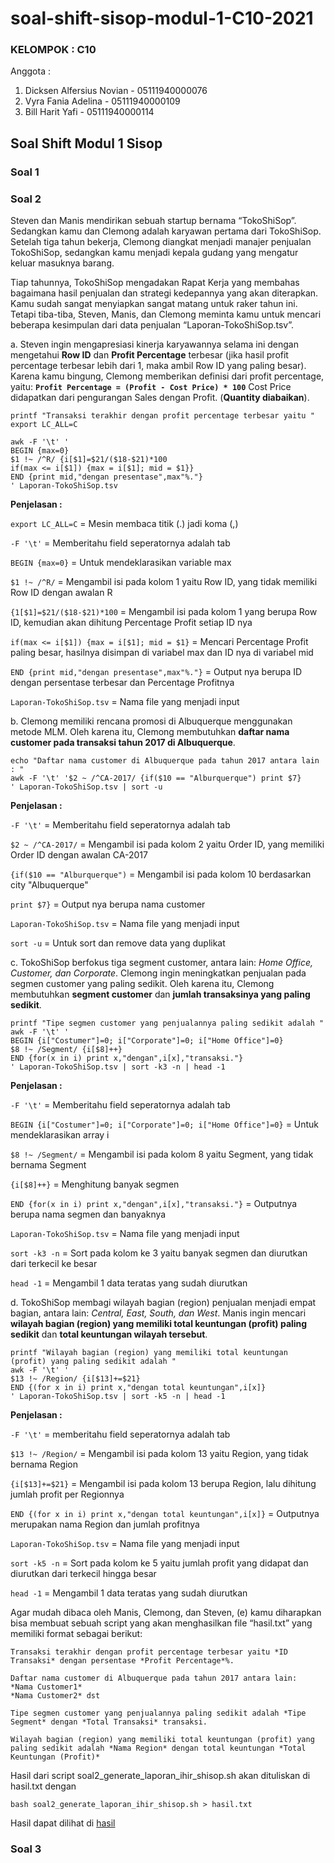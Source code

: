 # soal-shift-sisop-modul-1-C10-2021

### KELOMPOK : C10

Anggota :
1. Dicksen Alfersius Novian - 05111940000076
2. Vyra Fania Adelina - 05111940000109
3. Bill Harit Yafi - 05111940000114

## Soal Shift Modul 1 Sisop
### Soal 1

### Soal 2
Steven dan Manis mendirikan sebuah startup bernama “TokoShiSop”. Sedangkan kamu dan Clemong adalah karyawan pertama dari TokoShiSop. Setelah tiga tahun bekerja, Clemong diangkat menjadi manajer penjualan TokoShiSop, sedangkan kamu menjadi kepala gudang yang mengatur keluar masuknya barang.

Tiap tahunnya, TokoShiSop mengadakan Rapat Kerja yang membahas bagaimana hasil penjualan dan strategi kedepannya yang akan diterapkan. Kamu sudah sangat menyiapkan sangat matang untuk raker tahun ini. Tetapi tiba-tiba, Steven, Manis, dan Clemong meminta kamu untuk mencari beberapa kesimpulan dari data penjualan “Laporan-TokoShiSop.tsv”.

a. Steven ingin mengapresiasi kinerja karyawannya selama ini dengan mengetahui **Row ID** dan **Profit Percentage** terbesar (jika hasil profit percentage terbesar lebih dari 1, maka ambil Row ID yang paling besar). Karena kamu bingung, Clemong memberikan definisi dari profit percentage, yaitu: **`Profit Percentage = (Profit - Cost Price) * 100`** Cost Price didapatkan dari pengurangan Sales dengan Profit. (**Quantity diabaikan**).

```
printf "Transaksi terakhir dengan profit percentage terbesar yaitu "
export LC_ALL=C

awk -F '\t' '
BEGIN {max=0}
$1 !~ /^R/ {i[$1]=$21/($18-$21)*100
if(max <= i[$1]) {max = i[$1]; mid = $1}}
END {print mid,"dengan presentase",max"%."}
' Laporan-TokoShiSop.tsv
```
**Penjelasan :** 

`export LC_ALL=C` = Mesin membaca titik (.) jadi koma (,)

`-F '\t'` = Memberitahu field seperatornya adalah tab

`BEGIN {max=0}` = Untuk mendeklarasikan variable max

`$1 !~ /^R/` = Mengambil isi pada kolom 1 yaitu Row ID, yang tidak memiliki Row ID dengan awalan R

`{1[$1]=$21/($18-$21)*100` = Mengambil isi pada kolom 1 yang berupa Row ID, kemudian akan dihitung Percentage Profit setiap ID nya

`if(max <= i[$1]) {max = i[$1]; mid = $1}` = Mencari Percentage Profit paling besar, hasilnya disimpan di variabel max dan ID nya di variabel mid

`END {print mid,"dengan presentase",max"%."}` = Output nya berupa ID dengan persentase terbesar dan Percentage Profitnya

`Laporan-TokoShiSop.tsv` = Nama file yang menjadi input

b. Clemong memiliki rencana promosi di Albuquerque menggunakan metode MLM. Oleh karena itu, Clemong membutuhkan **daftar nama customer pada transaksi tahun 2017 di Albuquerque**.

``` 
echo "Daftar nama customer di Albuquerque pada tahun 2017 antara lain : "
awk -F '\t' '$2 ~ /^CA-2017/ {if($10 == "Alburquerque") print $7}
' Laporan-TokoShiSop.tsv | sort -u
```
**Penjelasan :**

`-F '\t'` = Memberitahu field seperatornya adalah tab

`$2 ~ /^CA-2017/` = Mengambil isi pada kolom 2 yaitu Order ID, yang memiliki Order ID dengan awalan CA-2017

`{if($10 == "Alburquerque")`  = Mengambil isi pada kolom 10 berdasarkan city "Albuquerque"

`print $7}` = Output nya berupa nama customer

`Laporan-TokoShiSop.tsv` = Nama file yang menjadi input

`sort -u` = Untuk sort dan remove data yang duplikat

c. TokoShiSop berfokus tiga segment customer, antara lain: *Home Office, Customer, dan Corporate*. Clemong ingin meningkatkan penjualan pada segmen customer yang paling sedikit. Oleh karena itu, Clemong membutuhkan **segment customer** dan **jumlah transaksinya yang paling sedikit**.

``` 
printf "Tipe segmen customer yang penjualannya paling sedikit adalah "
awk -F '\t' '
BEGIN {i["Costumer"]=0; i["Corporate"]=0; i["Home Office"]=0}
$8 !~ /Segment/ {i[$8]++}
END {for(x in i) print x,"dengan",i[x],"transaksi."}
' Laporan-TokoShiSop.tsv | sort -k3 -n | head -1
```
**Penjelasan :**

`-F '\t'` = Memberitahu field seperatornya adalah tab

`BEGIN {i["Costumer"]=0; i["Corporate"]=0; i["Home Office"]=0}` = Untuk mendeklarasikan array i

`$8 !~ /Segment/` = Mengambil isi pada kolom 8 yaitu Segment, yang tidak bernama Segment

`{i[$8]++}` = Menghitung banyak segmen

`END {for(x in i) print x,"dengan",i[x],"transaksi."}` = Outputnya berupa nama segmen dan banyaknya

`Laporan-TokoShiSop.tsv` = Nama file yang menjadi input

`sort -k3 -n` = Sort pada kolom ke 3 yaitu banyak segmen dan diurutkan dari terkecil ke besar

`head -1` = Mengambil 1 data teratas yang sudah diurutkan

d. TokoShiSop membagi wilayah bagian (region) penjualan menjadi empat bagian, antara lain: *Central, East, South, dan West*. Manis ingin mencari **wilayah bagian (region) yang memiliki total keuntungan (profit) paling sedikit** dan **total keuntungan wilayah tersebut**.
```
printf "Wilayah bagian (region) yang memiliki total keuntungan (profit) yang paling sedikit adalah "
awk -F '\t' '
$13 !~ /Region/ {i[$13]+=$21}
END {(for x in i) print x,"dengan total keuntungan",i[x]}
' Laporan-TokoShiSop.tsv | sort -k5 -n | head -1
```
**Penjelasan :**

`-F '\t'` = memberitahu field seperatornya adalah tab

`$13 !~ /Region/` = Mengambil isi pada kolom 13 yaitu Region, yang tidak bernama Region

`{i[$13]+=$21}` = Mengambil isi pada kolom 13 berupa Region, lalu dihitung jumlah profit per Regionnya

`END {(for x in i) print x,"dengan total keuntungan",i[x]}` = Outputnya merupakan nama Region dan jumlah profitnya

`Laporan-TokoShiSop.tsv` = Nama file yang menjadi input

`sort -k5 -n` = Sort pada kolom ke 5 yaitu jumlah profit yang didapat dan diurutkan dari terkecil hingga besar

`head -1` = Mengambil 1 data teratas yang sudah diurutkan

Agar mudah dibaca oleh Manis, Clemong, dan Steven, (e) kamu diharapkan bisa membuat sebuah script yang akan menghasilkan file “hasil.txt” yang memiliki format sebagai berikut:

```
Transaksi terakhir dengan profit percentage terbesar yaitu *ID Transaksi* dengan persentase *Profit Percentage*%.

Daftar nama customer di Albuquerque pada tahun 2017 antara lain:
*Nama Customer1*
*Nama Customer2* dst

Tipe segmen customer yang penjualannya paling sedikit adalah *Tipe Segment* dengan *Total Transaksi* transaksi.

Wilayah bagian (region) yang memiliki total keuntungan (profit) yang paling sedikit adalah *Nama Region* dengan total keuntungan *Total Keuntungan (Profit)*
```
Hasil dari script soal2_generate_laporan_ihir_shisop.sh akan dituliskan di hasil.txt dengan

`bash soal2_generate_laporan_ihir_shisop.sh > hasil.txt`

Hasil dapat dilihat di [hasil](soal2/hasil.txt)

### Soal 3


